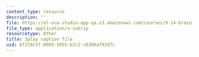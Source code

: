 ```yaml
---
content_type: resource
description: ''
file: https://ol-ocw-studio-app-qa.s3.amazonaws.com/courses/9-14-brain-structure-and-its-origins-spring-2014/bf278c5f09655855b2c1c6306af92d7c_555136.vtt
file_type: application/x-subrip
resourcetype: Other
title: 3play caption file
uid: bf278c5f-0965-5855-b2c1-c6306af92d7c
---
```

